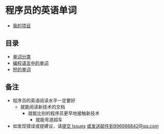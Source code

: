 # 程序员的英语单词
+ [我的项目](../../../proj/)
## 目录
+ [单词分类](class.md)
+ [编程语言中的单词](program.mdmd)
+ [短的单词](short.md)
## 备注
+ 程序员的英语阅读水平一定要好
    + 就能阅读新技术的文档
        + 就能比别的程序员更早地接触新技术
            + 就能弯道超车
+ 如发现错误或提建议，请[提交 Issues](../../issues) 或发送邮件到996986842@qq.com

